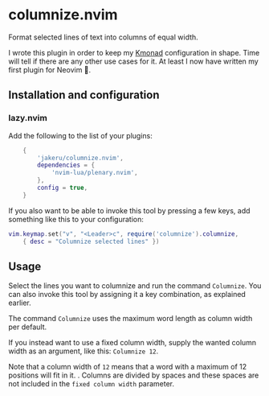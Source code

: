 # columnize.nvim

Format selected lines of text into columns of equal width.

I wrote this plugin in order to keep my
[Kmonad](https://github.com/kmonad/kmonad) configuration in shape. Time will
tell if there are any other use cases for it. At least I now have written my
first plugin for Neovim :tada:.

## Installation and configuration

### lazy.nvim

Add the following to the list of your plugins:

```lua
    {
        'jakeru/columnize.nvim',
        dependencies = {
            'nvim-lua/plenary.nvim',
        },
        config = true,
    }
```

If you also want to be able to invoke this tool by pressing a few keys, add
something like this to your configuration:

```lua
vim.keymap.set("v", "<Leader>c", require('columnize').columnize,
    { desc = "Columnize selected lines" })
```

## Usage

Select the lines you want to columnize and run the command `Columnize`. You can
also invoke this tool by assigning it a key combination, as explained earlier.

The command `Columnize` uses the maximum word length as column width per default.

If you instead want to use a fixed column width, supply the wanted column width
as an argument, like this: `Columnize 12`.

Note that a column width of `12` means that a word with a maximum of 12
positions will fit in it. . Columns are divided by spaces and these spaces are
not included in the `fixed column width` parameter.
